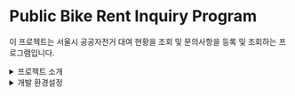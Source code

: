 # Public Bike Rent Inquiry Program

이 프로젝트는 서울시 공공자전거 대여 현황을 조회 및 문의사항을 등록 및 조회하는 프로그램입니다.

<details>
<summary>프로젝트 소개</summary>
<div markdown="1">
현재 구성한 Layout은 아래 Screenshot과 같으며 현재는 서울시 공공자전거 대여소의 현황을 조회 할 수 있습니다.


- 자전거 대여소 조회

![publicBikeRentInquiryLayout](https://github.com/JinSungYoon/Public-Bike-Rent-Inquiry-Program/blob/master/img/Project%20Introduce/publicBikeRentInquiryLayout.jpg)

- 고장신고 리스트
  ![breakdownReportLayout](https://github.com/JinSungYoon/Public-Bike-Rent-Inquiry-Program/blob/master/img/Project%20Introduce/breakdownReportLayout.JPG)
- 고장신고 등록,수정,삭제
  ![breakdownReportLayout](https://github.com/JinSungYoon/Public-Bike-Rent-Inquiry-Program/blob/master/img/Project%20Introduce/breakdownReportDetailLayout.JPG)

현재 구현된 기능은 서울시 공공데이터 현황을 조회하여 조회된 자전거 대여소의 위치를 지도에 보여주고 있습니다.

- 사용된 API
  - 서울시 공공공공자전거 실시간 대여정보(http://data.seoul.go.kr/dataList/OA-15493/A/1/datasetView.do)
  - 네이버 지도 API(https://www.ncloud.com/product/applicationService/maps)	

현재 구현된 기능

- 서울시 자전거 대여소 위치 정보 지도에 표시
- 검색을 통한 위치 이동 및 가까운 대여소 조회 
- 고장신고 게시판 기능 추가
- 고장신고 게시글 첨부파일 기능 추가

향후 추가 예정 기능

- 현 위치를 기반으로 한 가장 가까운 자전거 대여소 조회
- 대여소 선택시 게시글 등록 및 수정
    </div>
</details>
<details>
<summary>개발 환경설정</summary>    
<div markdown="2">
1. JDK 설치

   - https://www.oracle.com/java/technologies/javase-downloads.html에 접속하여 JDK 1.8버전 다운로드

     ![jdk download](https://github.com/JinSungYoon/Public-Bike-Rent-Inquiry-Program/blob/master/img/Development%20Environment%20Setting/jdk%20download.JPG)
     실제로 설치된 JDK 버전은 아래와 같으나 1.8 버젼이면 상관없다.
     ![jdk version](https://github.com/JinSungYoon/Public-Bike-Rent-Inquiry-Program/blob/master/img/Development%20Environment%20Setting/jdk%20version.JPG)

   - 환경변수 설정
     내PC에서 [우클릭]-[속성] -> 고급 시스템 설정 클릭 -> [고급] -> [환경변수] -> 시스템변수에 새로만들기
     변수 이름 : JAVA_HOME
     변수값 : JDK 설치경로 입력
     ![system variable setting](https://github.com/JinSungYoon/Public-Bike-Rent-Inquiry-Program/blob/master/img/Development%20Environment%20Setting/system%20variable%20setting.JPG) 

2. Tomcat 다운로드
   http://tomcat.apache.org/에 들어가서 9.0 이상의 버젼 설치

   버젼 : 9.0 version
   Eclipse에서 Window>Preferenes Server>Runtime Environment에서 Apache Tomcat 9를 선택하고 설치된 경로 지정<img src="https://github.com/JinSungYoon/Public-Bike-Rent-Inquiry-Program/blob/master/img/Development%20Environment%20Setting/server%20setup1.JPG" alt="server setup1" style="zoom: 50%;" />
   <img src="https://github.com/JinSungYoon/Public-Bike-Rent-Inquiry-Program/blob/master/img/Development%20Environment%20Setting/server%20setup2.JPG" alt="server setup2" style="zoom: 50%;" /><img src="https://github.com/JinSungYoon/Public-Bike-Rent-Inquiry-Program/blob/master/img/Development%20Environment%20Setting/server%20setup3.JPG" alt="server setup3" style="zoom: 50%;" />
    </div>
</details>